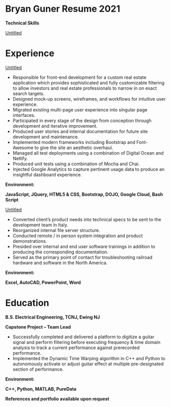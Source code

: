 # Bryan Guner Resume 2021

**Technical Skills­­­**

[Untitled](Bryan%20Guner%20Resume%202021%20d4f31c3b002b4190be6ad19d80243216/Untitled%20Database%2071617cacc0df41c8b6f93a7c78d24db4.csv)

# Experience

[Untitled](Bryan%20Guner%20Resume%202021%20d4f31c3b002b4190be6ad19d80243216/Untitled%20Database%20d8bf88a4845c48b391e3915917f272a4.csv)

- Responsible for front-end development for a custom real estate application which provides sophisticated and fully customizable filtering to allow investors and real estate professionals to narrow in on exact search targets.
- Designed mock-up screens, wireframes, and workflows for intuitive user experience.
- Migrated existing multi-page user experience into singular page interfaces.
- Participated in every stage of the design from conception through development and iterative improvement.
- Produced user stories and internal documentation for future site development and maintenance.
- Implemented modern frameworks including Bootstrap and Font-Awesome to give the site an aesthetic overhaul.
- Managed all test deployments using a combination of Digital Ocean and Netlify.
- Produced unit tests using a combination of Mocha and Chai.
- Injected Google Analytics to capture pertinent usage data to produce an insightful dashboard experience.

**Environment:**

**JavaScript, JQuery, HTML5 & CSS, Bootstrap, DOJO, Google Cloud, Bash Script**

[Untitled](Bryan%20Guner%20Resume%202021%20d4f31c3b002b4190be6ad19d80243216/Untitled%20Database%20d7856b25cadf4fb180067be6cf37e494.csv)

- Converted client’s product needs into technical specs to be sent to the development team in Italy.
- Reorganized internal file server structure.
- Conducted remote / in person system integration and product demonstrations.
- Presided over internal and end user software trainings in addition to producing the corresponding documentation.
- Served as the primary point of contact for troubleshooting railroad hardware and software in the North America.

**Environment:**

**Excel, AutoCAD, PowerPoint, Word**

# Education

**B.S. Electrical Engineering, TCNJ, Ewing NJ**

**Capstone Project – Team Lead**

- Successfully completed and delivered a platform to digitize a guitar signal and perform filtering before executing frequency & time domain analysis to track a current performance against prerecorded performance.
- Implemented the Dynamic Time Warping algorithm in C++ and Python to autonomously activate or adjust guitar effect at multiple pre-designated section of performance.

**Environment:**

**C++, Python, MATLAB, PureData**

**References and portfolio available upon request**

